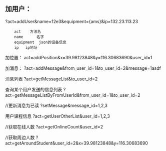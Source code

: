 加用户：
---
?act=addUser&name=12e3&equipment={ams}&ip=132.23.113.23
```
    act    方法名
    name      名字
    equipment  json的设备信息
    ip   ip地址
```
加位置：
act=addPosition&x=39.98123848&y=116.30683690&user_id=1

加消息：
?act=addMessage&from_user_id=1&to_user_id=2&message=1asdf

消息列表
?act=getMessageList&to_user_id=2

查询某个用户发送的信息列表
?act=getMessageListByFromUserId&from_user_id=1&to_user_id=2

//更新消息为已读
?setMessage&message_id=1,2,3

用户课程信息
?act=getUserOtherList&user_id=1,2,3

//获取在线人数
?act=getOnlineCount&user_id=2

//获取周边人数
?act=getAroundStudent&user_id=2&x=39.98123848&y=116.30683690
